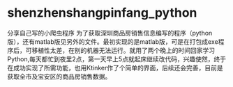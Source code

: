 # shenzhenshangpinfang_python
分享自己写的小爬虫程序 为了获取深圳商品房销售信息编写的程序（python版），还有matlab版见另外的文件。最初实现的是matlab版，可是在打包成exe程序后，可移植性太差，在别的机器无法运行。就用了两个晚上的时间回家学习Python,每天都忙到夜里2点，第一天早上5点就起床继续改代码，兴趣使然，终于在成功实现了所需功能，也用Ktinker作了个简单的界面，后续还会完善，目前是获取全市及宝安区的商品房销售数据。
